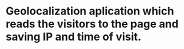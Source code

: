 # Geolocalization aplication which reads the visitors to the page and saving IP and time of visit. 
